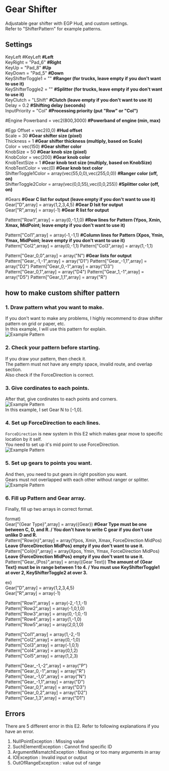 # Gear Shifter
Adjustable gear shifter with EGP Hud, and custom settings.  
Refer to "ShifterPattern" for example patterns.

## Settings
KeyLeft #KeyLeft                                      **#Left**  
KeyRight = "Pad_6"                                    **#Right**  
KeyUp = "Pad_8"                                       **#Up**  
KeyDown = "Pad_5"                                     **#Down**  
KeyShifterToggle1 = ""                                **#Ranger (for trucks, leave empty if you don't want to use it)**  
KeyShifterToggle2 = ""                                **#Splitter (for trucks, leave empty if you don't want to use it)**  
KeyClutch = "LShift"                                  **#Clutch (leave empty if you don't want to use it)**  
Delay = 0.2                                           **#Shifting delay (seconds)**  
InputPriority = "Col"                                 **#Processing priority (put "Row" or "Col")**  

#Engine
Powerband = vec2(800,3000)                            **#Powerband of engine (min, max)**  

#Egp
Offset = vec2(0,0)                                    **#Hud offset**  
Scale = 30                                            **#Gear shifter size (pixel)**  
Thickness = 1                                         **#Gear shifter thickness (multiply, based on Scale)**  
Color = vec(150)                                      **#Gear shifter color**  
KnobSize = 50                                         **#Gear knob size (pixel)**  
KnobColor = vec(200)                                  **#Gear knob color**  
KnobTextSize = 1                                      **#Gear knob text size (multiply, based on KnobSize)**  
KnobTextColor = vec(0)                                **#Gear knob text color**  
ShifterToggle1Color = array(vec(55,0,0),vec(255,0,0)) **#Ranger color (off, on)**  
ShifterToggle2Color = array(vec(0,0,55),vec(0,0,255)) **#Splitter color (off, on)**  

#Gears
                                                      **#Gear C list for output (leave empty if you don't want to use it)**  
Gear["D",array] = array(1,2,3,4,5)                    **#Gear D lsit for output**  
Gear["R",array] = array(-1)                           **#Gear R list for output**  

Pattern["Row1",array] = array(0,-1,1,0)               **#Row lines for Pattern (Ypos, Xmin, Xmax, MidPoint; leave empty if you don't want to use it)**  

Pattern["Col1",array] = array(-1,-1,1)                **#Column lines for Pattern (Xpos, Ymin, Ymax, MidPoint; leave empty if you don't want to use it)**  
Pattern["Col2",array] = array(0,-1,1)
Pattern["Col3",array] = array(1,-1,1)

Pattern["Gear_0,0",array] = array("N")                **#Gear lists for output**  
Pattern["Gear_-1,-1",array] = array("D1")
Pattern["Gear_-1,1",array] = array("D2")
Pattern["Gear_0,-1",array] = array("D3")
Pattern["Gear_0,1",array] = array("D4")
Pattern["Gear_1,-1",array] = array("D5")
Pattern["Gear_1,1",array] = array("R")

## how to make custom shifter pattern
### 1. Draw pattern what you want to make.
If you don't want to make any problems, I highly recommend to draw shifter pattern on grid or paper, etc.  
In this example, I will use this pattern for explain.  
![Example Pattern](/GearShifter/image/PatternEx01.png)
### 2. Check your pattern before starting.
If you draw your pattern, then check it.  
The pattern must not have any empty space, invalid route, and overlap section.  
Also check if the ForceDirection is correct.
### 3. Give cordinates to each points.
After that, give cordinates to each points and corners.  
![Example Pattern](/GearShifter/image/PatternEx02.png "Example pattern for explain.")  
In this example, I set Gear N to [-1,0].  
### 4. Set up ForceDirection to each lines.
`ForceDirection` is new system in this E2 which makes gear move to specific location by it self.  
You need to set up it's mid point to use ForceDirection.  
![Example Pattern](/GearShifter/image/PatternEx03.png "Example pattern for explain.")
### 5. Set up gears to points you want.
And then, you need to put gears in right position you want.  
Gears must not overlapped with each other without ranger or splitter.  
![Example Pattern](/GearShifter/image/PatternEx04.png "Example pattern for explain.")
### 6. Fill up Pattern and Gear array.
Finally, fill up two arrays in correct format.  

format)  
Gear["{Gear Type}",array] = array({Gear}) **#Gear Type must be one between C, D, and R. / You don't have to write C gear if you don't use unlike D and R.**  
Pattern["Row{n}",array] = array(Ypos, Xmin, Xmax, ForceDirection MidPos) **Leave {ForceDirection MidPos} empty if you don't want to use it.**  
Pattern["Col{n}",array] = array(Xpos, Ymin, Ymax, ForceDirection MidPos) **Leave {ForceDirection MidPos} empty if you don't want to use it.**  
Pattern["Gear_{Pos}",array] = array({Gear Text}) **The amount of {Gear Text} must be in range between 1 to 4. / You must use KeyShifterToggle1 at over 2, KeyShifterToggle2 at over 3.**  

ex)  
Gear["D",array] = array(1,2,3,4,5)  
Gear["R",array] = array(-1)  

Pattern["Row1",array] = array(-2,-1,1,-1)  
Pattern["Row2",array] = array(-1,0,1,0)  
Pattern["Row3",array] = array(0,-1,0,-1)  
Pattern["Row4",array] = array(1,-1,0)  
Pattern["Row5",array] = array(2,0,1,0)  

Pattern["Col1",array] = array(1,-2,-1)  
Pattern["Col2",array] = array(0,-1,0)  
Pattern["Col3",array] = array(-1,0,1)  
Pattern["Col4",array] = array(0,1,2)  
Pattern["Col5",array] = array(1,2,3)  

Pattern["Gear_-1,-2",array] = array("P")  
Pattern["Gear_0,-1",array] = array("R")  
Pattern["Gear_-1,0",array] = array("N")  
Pattern["Gear_-1,1",array] = array("D")  
Pattern["Gear_0,1",array] = array("D3")  
Pattern["Gear_0,2",array] = array("D2")  
Pattern["Gear_1,3",array] = array("D1")  

## Errors
There are 5 different error in this E2. Refer to following explanations if you have an error.
1. NullPointException : Missing value
2. SuchElementException : Cannot find specific ID
3. ArgumentMismatchException : Missing or too many arguments in array
4. IOException : Invalid input or output
5. OutOfRangeException : value out of range
